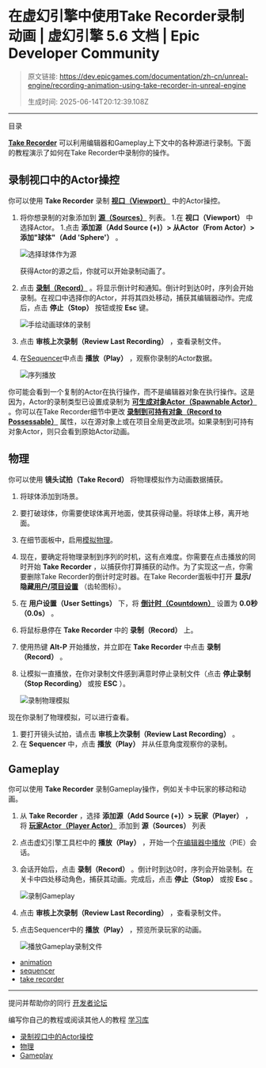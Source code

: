 # 在虚幻引擎中使用Take Recorder录制动画 | 虚幻引擎 5.6 文档 | Epic Developer Community

> 原文链接: https://dev.epicgames.com/documentation/zh-cn/unreal-engine/recording-animation-using-take-recorder-in-unreal-engine
> 
> 生成时间: 2025-06-14T20:12:39.108Z

---

目录

**[Take Recorder](/documentation/zh-cn/unreal-engine/take-recorder-in-unreal-engine)** 可以利用编辑器和Gameplay上下文中的各种源进行录制。下面的教程演示了如何在Take Recorder中录制你的操作。

## 录制视口中的Actor操控

你可以使用 **Take Recorder** 录制 **[视口（Viewport）](/documentation/zh-cn/unreal-engine/using-editor-viewports-in-unreal-engine)** 中的Actor操控。

1.  将你想录制的对象添加到 **[源（Sources）](/documentation/zh-cn/unreal-engine/take-recorder-in-unreal-engine#%E6%BA%90)** 列表。 1.在 **视口（Viewport）** 中选择Actor。 1.点击 **添加源（Add Source (+)）> 从Actor（From Actor）> 添加"球体"（Add 'Sphere'）** 。
    
    ![选择球体作为源](https://d1iv7db44yhgxn.cloudfront.net/documentation/images/0f655733-b259-4f41-893e-db305ebec16b/select_sphere_source.png)
    
    获得Actor的源之后，你就可以开始录制动画了。
    
2.  点击 **[录制（Record）](/documentation/zh-cn/unreal-engine/take-recorder-in-unreal-engine#slate)** 。将显示倒计时和通知。倒计时到达0时，序列会开始录制。在视口中选择你的Actor，并将其四处移动，捕获其编辑器动作。完成后，点击 **停止（Stop）** 按钮或按 **Esc** 键。
    
    ![手绘动画球体的录制](https://d1iv7db44yhgxn.cloudfront.net/documentation/images/5477555a-92df-46d9-a999-740180a6b972/hand_animation_recorded.gif)
3.  点击 **审核上次录制（Review Last Recording）** ，查看录制文件。
4.  在[Sequencer](/documentation/zh-cn/unreal-engine/unreal-engine-sequencer-movie-tool-overview)中点击 **播放（Play）** ，观察你录制的Actor数据。
    
    ![序列播放](https://d1iv7db44yhgxn.cloudfront.net/documentation/images/babf5dc5-6169-4174-8071-9f320a28d23a/sequence_playback.gif)

你可能会看到一个复制的Actor在执行操作，而不是编辑器对象在执行操作。这是因为，Actor的录制类型已设置成录制为 **[可生成对象Actor（Spawnable Actor）](/documentation/zh-cn/unreal-engine/spawn-temporary-actors-in-unreal-engine-cinematics)** 。你可以在Take Recorder细节中更改 **[录制到可持有对象（Record to Possessable）](/documentation/zh-cn/unreal-engine/take-recorder-in-unreal-engine#%E7%94%A8%E6%88%B7%E9%A1%B9%E7%9B%AE%E8%AE%BE%E7%BD%AE)** 属性，以在源对象上或在项目全局更改此项。如果录制到可持有对象Actor，则只会看到原始Actor动画。

## 物理

你可以使用 **镜头试拍（Take Record）** 将物理模拟作为动画数据捕获。

1.  将球体添加到场景。
2.  要打破球体，你需要使球体离开地面，使其获得动量。将球体上移，离开地面。
3.  在细节面板中，启用[模拟物理](/documentation/zh-cn/unreal-engine/playing-and-simulating-in-unreal-engine)。
4.  现在，要确定将物理录制到序列的时机，这有点难度。你需要在点击播放的同时开始 **Take Recorder** ，以捕获你打算捕获的动作。为了实现这一点，你需要删除Take Recorder的倒计时定时器。在Take Recorder面板中打开 **显示/隐藏[用户/项目设置](/documentation/zh-cn/unreal-engine/take-recorder-in-unreal-engine#%E7%94%A8%E6%88%B7%E9%A1%B9%E7%9B%AE%E8%AE%BE%E7%BD%AE)** （齿轮图标）。
5.  在 **用户设置（User Settings）** 下，将 **[倒计时（Countdown）](/documentation/zh-cn/unreal-engine/take-recorder-in-unreal-engine#%E7%94%A8%E6%88%B7%E8%AE%BE%E7%BD%AE)** 设置为 **0.0秒（0.0s）** 。
6.  将鼠标悬停在 **Take Recorder** 中的 **录制（Record）** 上。
7.  使用热键 **Alt-P** 开始播放，并立即在 **Take Recorder** 中点击 **录制（Record）** 。
8.  让模拟一直播放，在你对录制文件感到满意时停止录制文件（点击 **停止录制（Stop Recording）** 或按 **ESC** ）。
    
    ![录制物理模拟](https://d1iv7db44yhgxn.cloudfront.net/documentation/images/b8c645cd-1c2e-4d14-a499-d52e2c6079b3/recording_physics_simulation.gif)

现在你录制了物理模拟，可以进行查看。

1.  要打开镜头试拍，请点击 **审核上次录制（Review Last Recording）** 。
2.  在 **Sequencer** 中，点击 **播放（Play）** 并从任意角度观察你的录制。

## Gameplay

你可以使用 **Take Recorder** 录制Gameplay操作，例如关卡中玩家的移动和动画。

1.  从 **Take Recorder** ，选择 **添加源（Add Source (+)）> 玩家（Player）** ，将 **[玩家Actor（Player Actor）](/documentation/zh-cn/unreal-engine/take-recorder-in-unreal-engine#%E6%BA%90)** 添加到 **源（Sources）** 列表
2.  点击虚幻引擎工具栏中的 **播放（Play）** ，开始一个[在编辑器中播放](/documentation/zh-cn/unreal-engine/in-editor-testing-play-and-simulate-in-unreal-engine)（PIE）会话。
3.  会话开始后，点击 **录制（Record）** 。倒计时到达0时，序列会开始录制。在关卡中四处移动角色，捕获其动画。完成后，点击 **停止（Stop）** 或按 **Esc** 。
    
    ![录制Gameplay](https://d1iv7db44yhgxn.cloudfront.net/documentation/images/071a586d-aae6-4796-8b39-a4a66ab4dfb8/recording_gameplay.gif)
4.  点击 **审核上次录制（Review Last Recording）** ，查看录制文件。
5.  点击Sequencer中的 **播放（Play）** ，预览所录玩家的动画。
    
    ![播放Gameplay录制文件](https://d1iv7db44yhgxn.cloudfront.net/documentation/images/84b1de2e-6662-4cc6-95d4-c2541408c512/gameplay_sequence_playback.gif)

-   [animation](https://dev.epicgames.com/community/search?query=animation)
-   [sequencer](https://dev.epicgames.com/community/search?query=sequencer)
-   [take recorder](https://dev.epicgames.com/community/search?query=take%20recorder)

* * *

提问并帮助你的同行 [开发者论坛](https://forums.unrealengine.com/categories?tag=unreal-engine)

编写你自己的教程或阅读其他人的教程 [学习库](https://dev.epicgames.com/community/unreal-engine/learning)

-   [录制视口中的Actor操控](/documentation/zh-cn/unreal-engine/recording-animation-using-take-recorder-in-unreal-engine#%E5%BD%95%E5%88%B6%E8%A7%86%E5%8F%A3%E4%B8%AD%E7%9A%84actor%E6%93%8D%E6%8E%A7)
-   [物理](/documentation/zh-cn/unreal-engine/recording-animation-using-take-recorder-in-unreal-engine#%E7%89%A9%E7%90%86)
-   [Gameplay](/documentation/zh-cn/unreal-engine/recording-animation-using-take-recorder-in-unreal-engine#gameplay)